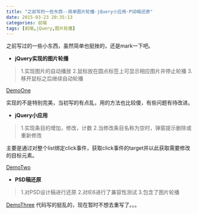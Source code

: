 ```yaml
---
title: "之前写的一些东西--简单图片轮播·jQuery小应用·PSD稿还原"
date: 2015-03-23 20:35:13
categories: 前端
tags: [前端,jQuery,图片轮播]
---
```


之前写过的一些小东西，虽然简单也挺挫的，还是mark一下吧。

 * **jQuery实现的图片轮播**
>1.实现图片的自动播放
>2.鼠标放在圆点标签上可显示相应图片并停止轮播
>3.移开鼠标之后继续自动轮播

<!--more-->
[DemoOne](http://calltesting.sinaapp.com/imgslide/slide.html) 

实现的不是特别完美，当初写的有点乱，用的方法也比较傻，有些问题有待改进。


 * **jQuery小应用**
 >1.实现条目的增加，修改，计数
 >2.当修改条目名称为空时，弹窗提示删除或重新修改

主要是通过对整个list绑定click事件，获取click事件的target并以此获取需要修改的目标元素。

[DemoTwo](http://calltesting.sinaapp.com/jstest/jstest.html)

 * **PSD稿还原**
 >1.对PSD设计稿进行还原
 >2.对IE6进行了兼容性测试
 >3.包含了图片轮播

[DemoThree](http://calltesting.sinaapp.com/)
代码写的挺乱的，现在暂时不想去重写了。。。
